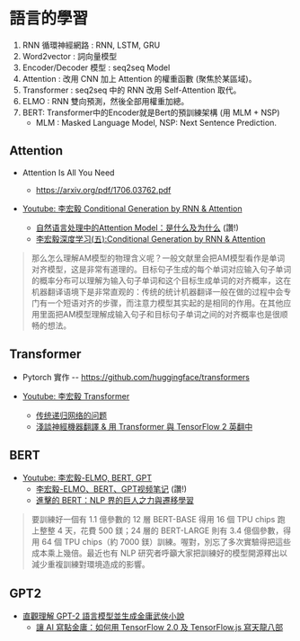 # 語言的學習

1. RNN 循環神經網路 : RNN, LSTM, GRU
2. Word2vector : 詞向量模型
3. Encoder/Decoder 模型 : seq2seq Model
4. Attention : 改用 CNN 加上 Attention 的權重函數 (聚焦於某區域)。
5. Transformer : seq2seq 中的 RNN 改用 Self-Attention 取代。 
6. ELMO : RNN 雙向預測，然後全部用權重加總。
7. BERT: Transformer中的Encoder就是Bert的預訓練架構 (用 MLM + NSP)
    * MLM : Masked Language Model, NSP: Next Sentence Prediction.

## Attention

* Attention Is All You Need
    * https://arxiv.org/pdf/1706.03762.pdf


* [Youtube: 李宏毅 Conditional Generation by RNN & Attention](https://www.youtube.com/watch?v=f1KUUz7v8g4)
    * [自然语言处理中的Attention Model：是什么及为什么](https://blog.csdn.net/malefactor/article/details/50550211) (讚!)
    * [李宏毅深度学习(五):Conditional Generation by RNN & Attention](https://www.jianshu.com/p/7cc2375a9a75)

> 那么怎么理解AM模型的物理含义呢？一般文献里会把AM模型看作是单词对齐模型，这是非常有道理的。目标句子生成的每个单词对应输入句子单词的概率分布可以理解为输入句子单词和这个目标生成单词的对齐概率，这在机器翻译语境下是非常直观的：传统的统计机器翻译一般在做的过程中会专门有一个短语对齐的步骤，而注意力模型其实起的是相同的作用。在其他应用里面把AM模型理解成输入句子和目标句子单词之间的对齐概率也是很顺畅的想法。

## Transformer

* Pytorch 實作 -- https://github.com/huggingface/transformers

* [Youtube: 李宏毅 Transformer](https://www.youtube.com/watch?v=ugWDIIOHtPA)
    * [传统递归网络的问题](https://zhiqiangho.github.io/2019/08/06/li-hong-yi-transformer-bi-ji-fu-dai-ma/)
    * [淺談神經機器翻譯 & 用 Transformer 與 TensorFlow 2 英翻中](https://leemeng.tw/neural-machine-translation-with-transformer-and-tensorflow2.html)


## BERT

* [Youtube: 李宏毅-ELMO, BERT, GPT](https://www.youtube.com/watch?v=UYPa347-DdE)
    * [李宏毅-ELMO、BERT、GPT视频笔记](https://www.jianshu.com/p/f4ed3a7bec7c) (讚!)
    * [進擊的 BERT：NLP 界的巨人之力與遷移學習](https://www.youtube.com/watch?v=UYPa347-DdE)


> 要訓練好一個有 1.1 億參數的 12 層 BERT-BASE 得用 16 個 TPU chips 跑上整整 4 天，花費 500 鎂；24 層的 BERT-LARGE 則有 3.4 億個參數，得用 64 個 TPU chips（約 7000 鎂）訓練。喔對，別忘了多次實驗得把這些成本乘上幾倍。最近也有 NLP 研究者呼籲大家把訓練好的模型開源釋出以減少重複訓練對環境造成的影響。

## GPT2

* [直觀理解 GPT-2 語言模型並生成金庸武俠小說](https://leemeng.tw/gpt2-language-model-generate-chinese-jing-yong-novels.html)
    * [讓 AI 寫點金庸：如何用 TensorFlow 2.0 及 TensorFlow.js 寫天龍八部](https://leemeng.tw/how-to-generate-interesting-text-with-tensorflow2-and-tensorflow-js.html)



